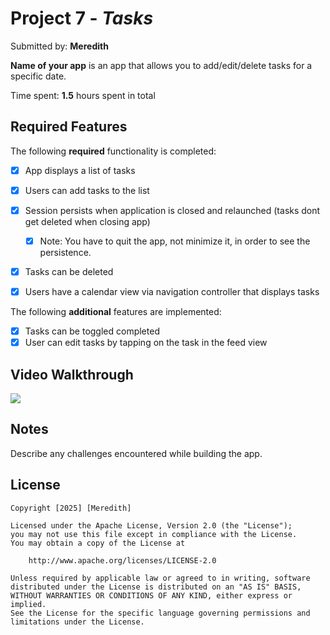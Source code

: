 # Project 7 - *Tasks*

Submitted by: **Meredith**

**Name of your app** is an app that allows you to add/edit/delete tasks for a specific date.

Time spent: **1.5** hours spent in total

## Required Features

The following **required** functionality is completed:

- [x] App displays a list of tasks
- [x] Users can add tasks to the list
- [x] Session persists when application is closed and relaunched (tasks dont get deleted when closing app) 
  - [x] Note: You have to quit the app, not minimize it, in order to see the persistence.
- [x] Tasks can be deleted
- [x] Users have a calendar view via navigation controller that displays tasks	


The following **additional** features are implemented:

- [x] Tasks can be toggled completed
- [x] User can edit tasks by tapping on the task in the feed view

## Video Walkthrough

<div>
    <a href="https://www.loom.com/share/f8f74ea9390a4e3aa8adf160749f4d8f">
      <img style="max-width:400px;" src="https://cdn.loom.com/sessions/thumbnails/f8f74ea9390a4e3aa8adf160749f4d8f-b3a060694ee47d48-full-play.gif">
    </a>
</div>

## Notes

Describe any challenges encountered while building the app.

## License

    Copyright [2025] [Meredith]

    Licensed under the Apache License, Version 2.0 (the "License");
    you may not use this file except in compliance with the License.
    You may obtain a copy of the License at

        http://www.apache.org/licenses/LICENSE-2.0

    Unless required by applicable law or agreed to in writing, software
    distributed under the License is distributed on an "AS IS" BASIS,
    WITHOUT WARRANTIES OR CONDITIONS OF ANY KIND, either express or implied.
    See the License for the specific language governing permissions and
    limitations under the License.
